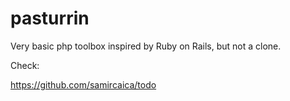 pasturrin
=========

Very basic php toolbox inspired by Ruby on Rails, but not a clone.

Check:

https://github.com/samircaica/todo